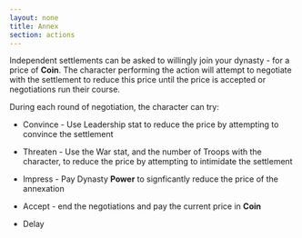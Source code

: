 ```yaml
---
layout: none
title: Annex
section: actions
---
```


Independent settlements can be asked to willingly join your dynasty - for a price of **Coin**. The character performing the action will attempt to negotiate with the settlement to reduce this price until the price is accepted or negotiations run their course.

During each round of negotiation, the character can try:

* Convince - Use Leadership stat to reduce the price by attempting to convince the settlement

* Threaten - Use the War stat, and the number of Troops with the character, to reduce the price by attempting to intimidate the settlement

* Impress - Pay Dynasty **Power** to signficantly reduce the price of the annexation

* Accept - end the negotiations and pay the current price in **Coin**

* Delay
  